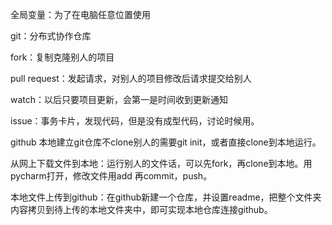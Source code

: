 全局变量：为了在电脑任意位置使用

git：分布式协作仓库

fork：复制克隆别人的项目

pull request：发起请求，对别人的项目修改后请求提交给别人

watch：以后只要项目更新，会第一是时间收到更新通知

issue：事务卡片，发现代码，但是没有成型代码，讨论时候用。

github 本地建立git仓库不clone别人的需要git init，或者直接clone到本地运行。

从网上下载文件到本地：运行别人的文件话，可以先fork，再clone到本地。用pycharm打开，修改文件用add 再commit，push。

本地文件上传到github：在github新建一个仓库，并设置readme，把整个文件夹内容拷贝到待上传的本地文件夹中，即可实现本地仓库连接github。


